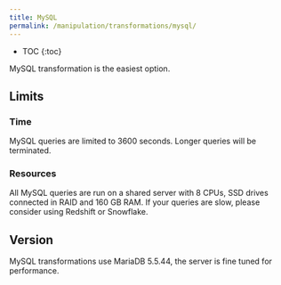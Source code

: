 ```yaml
---
title: MySQL
permalink: /manipulation/transformations/mysql/
---
```


* TOC
{:toc}

MySQL transformation is the easiest option.  

## Limits

### Time

MySQL queries are limited to 3600 seconds. Longer queries will be terminated.

### Resources

All MySQL queries are run on a shared server with 8 CPUs, SSD drives connected in RAID and 160 GB RAM. If your queries are slow, please consider using Redshift or Snowflake.

## Version

MySQL transformations use MariaDB 5.5.44, the server is fine tuned for performance.  
